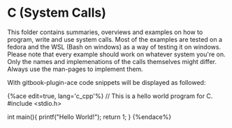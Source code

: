 # C (System Calls)

This folder contains summaries, overviews and examples on how to program, write and use system calls. Most of the examples are tested on a fedora and the WSL (Bash on windows) as a way of testing it on windows. Please note that every example should work on whatever system you're on. Only the names and implemenations of the calls themselves might differ. Always use the man-pages to implement them.

 
With gitbook-plugin-ace code snippets will be displayed as followed:

{%ace edit=true, lang='c_cpp'%}
// This is a hello world program for C.
#include <stdio.h>

int main(){
  printf("Hello World!");
  return 1;
}
{%endace%}
